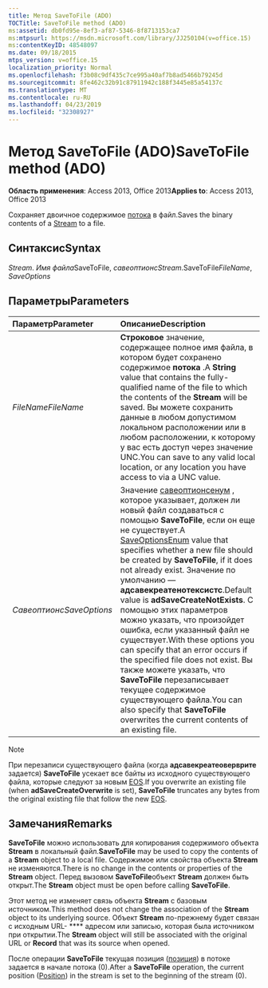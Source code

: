 ```yaml
---
title: Метод SaveToFile (ADO)
TOCTitle: SaveToFile method (ADO)
ms:assetid: db0fd95e-8ef3-af87-5346-8f8713153ca7
ms:mtpsurl: https://msdn.microsoft.com/library/JJ250104(v=office.15)
ms:contentKeyID: 48548097
ms.date: 09/18/2015
mtps_version: v=office.15
localization_priority: Normal
ms.openlocfilehash: f3b08c9df435c7ce995a40af7b8ad5466b79245d
ms.sourcegitcommit: 8fe462c32b91c87911942c188f3445e85a54137c
ms.translationtype: MT
ms.contentlocale: ru-RU
ms.lasthandoff: 04/23/2019
ms.locfileid: "32308927"
---
```

# <a name="savetofile-method-ado"></a><span data-ttu-id="4d20c-102">Метод SaveToFile (ADO)</span><span class="sxs-lookup"><span data-stu-id="4d20c-102">SaveToFile method (ADO)</span></span>

<span data-ttu-id="4d20c-103">**Область применения**: Access 2013, Office 2013</span><span class="sxs-lookup"><span data-stu-id="4d20c-103">**Applies to**: Access 2013, Office 2013</span></span>

<span data-ttu-id="4d20c-104">Сохраняет двоичное содержимое [потока](stream-object-ado.md) в файл.</span><span class="sxs-lookup"><span data-stu-id="4d20c-104">Saves the binary contents of a [Stream](stream-object-ado.md) to a file.</span></span>

## <a name="syntax"></a><span data-ttu-id="4d20c-105">Синтаксис</span><span class="sxs-lookup"><span data-stu-id="4d20c-105">Syntax</span></span>

<span data-ttu-id="4d20c-106">*Stream*. *Имя файла*SaveToFile, *савеоптионс*</span><span class="sxs-lookup"><span data-stu-id="4d20c-106">*Stream*.SaveToFile*FileName*, *SaveOptions*</span></span>

## <a name="parameters"></a><span data-ttu-id="4d20c-107">Параметры</span><span class="sxs-lookup"><span data-stu-id="4d20c-107">Parameters</span></span>

|<span data-ttu-id="4d20c-108">Параметр</span><span class="sxs-lookup"><span data-stu-id="4d20c-108">Parameter</span></span>|<span data-ttu-id="4d20c-109">Описание</span><span class="sxs-lookup"><span data-stu-id="4d20c-109">Description</span></span>|
|:--------|:----------|
|<span data-ttu-id="4d20c-110">*FileName*</span><span class="sxs-lookup"><span data-stu-id="4d20c-110">*FileName*</span></span> |<span data-ttu-id="4d20c-111">**Строковое** значение, содержащее полное имя файла, в котором будет сохранено содержимое **потока** .</span><span class="sxs-lookup"><span data-stu-id="4d20c-111">A **String** value that contains the fully-qualified name of the file to which the contents of the **Stream** will be saved.</span></span> <span data-ttu-id="4d20c-112">Вы можете сохранить данные в любом допустимом локальном расположении или в любом расположении, к которому у вас есть доступ через значение UNC.</span><span class="sxs-lookup"><span data-stu-id="4d20c-112">You can save to any valid local location, or any location you have access to via a UNC value.</span></span>|
|<span data-ttu-id="4d20c-113">*Савеоптионс*</span><span class="sxs-lookup"><span data-stu-id="4d20c-113">*SaveOptions*</span></span> |<span data-ttu-id="4d20c-114">Значение [савеоптионсенум](saveoptionsenum.md) , которое указывает, должен ли новый файл создаваться с помощью **SaveToFile**, если он еще не существует.</span><span class="sxs-lookup"><span data-stu-id="4d20c-114">A [SaveOptionsEnum](saveoptionsenum.md) value that specifies whether a new file should be created by **SaveToFile**, if it does not already exist.</span></span> <span data-ttu-id="4d20c-115">Значение по умолчанию — **адсавекреатенотексистс**.</span><span class="sxs-lookup"><span data-stu-id="4d20c-115">Default value is **adSaveCreateNotExists**.</span></span> <span data-ttu-id="4d20c-116">С помощью этих параметров можно указать, что произойдет ошибка, если указанный файл не существует.</span><span class="sxs-lookup"><span data-stu-id="4d20c-116">With these options you can specify that an error occurs if the specified file does not exist.</span></span> <span data-ttu-id="4d20c-117">Вы также можете указать, что **SaveToFile** перезаписывает текущее содержимое существующего файла.</span><span class="sxs-lookup"><span data-stu-id="4d20c-117">You can also specify that **SaveToFile** overwrites the current contents of an existing file.</span></span>|

> [!NOTE]
> <span data-ttu-id="4d20c-118">При перезаписи существующего файла (когда **адсавекреатеоверврите** задается) **SaveToFile** усекает все байты из исходного существующего файла, которые следуют за новым [EOS](eos-property-ado.md).</span><span class="sxs-lookup"><span data-stu-id="4d20c-118">If you overwrite an existing file (when **adSaveCreateOverwrite** is set), **SaveToFile** truncates any bytes from the original existing file that follow the new [EOS](eos-property-ado.md).</span></span>

## <a name="remarks"></a><span data-ttu-id="4d20c-119">Замечания</span><span class="sxs-lookup"><span data-stu-id="4d20c-119">Remarks</span></span>

<span data-ttu-id="4d20c-120">**SaveToFile** можно использовать для копирования содержимого объекта **Stream** в локальный файл.</span><span class="sxs-lookup"><span data-stu-id="4d20c-120">**SaveToFile** may be used to copy the contents of a **Stream** object to a local file.</span></span> <span data-ttu-id="4d20c-121">Содержимое или свойства объекта **Stream** не изменяются.</span><span class="sxs-lookup"><span data-stu-id="4d20c-121">There is no change in the contents or properties of the **Stream** object.</span></span> <span data-ttu-id="4d20c-122">Перед вызовом **SaveToFile**объект **Stream** должен быть открыт.</span><span class="sxs-lookup"><span data-stu-id="4d20c-122">The **Stream** object must be open before calling **SaveToFile**.</span></span>

<span data-ttu-id="4d20c-123">Этот метод не изменяет связь объекта **Stream** с базовым источником.</span><span class="sxs-lookup"><span data-stu-id="4d20c-123">This method does not change the association of the **Stream** object to its underlying source.</span></span> <span data-ttu-id="4d20c-124">Объект **Stream** по-прежнему будет связан с исходным URL- \*\*\*\* адресом или записью, которая была источником при открытии.</span><span class="sxs-lookup"><span data-stu-id="4d20c-124">The **Stream** object will still be associated with the original URL or **Record** that was its source when opened.</span></span>

<span data-ttu-id="4d20c-125">После операции **SaveToFile** текущая позиция ([позиция](position-property-ado.md)) в потоке задается в начале потока (0).</span><span class="sxs-lookup"><span data-stu-id="4d20c-125">After a **SaveToFile** operation, the current position ([Position](position-property-ado.md)) in the stream is set to the beginning of the stream (0).</span></span>

